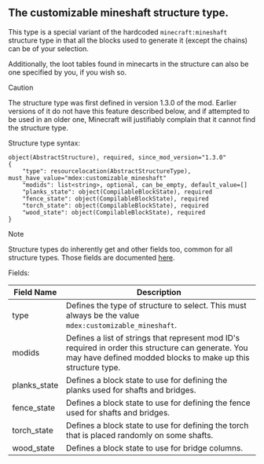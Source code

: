 

## The customizable mineshaft structure type.

This type is a special variant of the hardcoded `minecraft:mineshaft` 
structure type in that all the blocks used to generate it (except the chains) can be of your selection.

Additionally, the loot tables found in minecarts in the structure can also be one specified by you,
if you wish so.

> [!CAUTION]
The structure type was first defined in version 1.3.0 of the mod. Earlier versions of it do not have this feature described below,
and if attempted to be used in an older one, Minecraft will justifiably complain that it cannot find the structure type. 

Structure type syntax:

~~~
object(AbstractStructure), required, since_mod_version="1.3.0"
{
    "type": resourcelocation(AbstractStructureType), must_have_value="mdex:customizable_mineshaft"
    "modids": list<string>, optional, can_be_empty, default_value=[]
    "planks_state": object(CompilableBlockState), required
    "fence_state": object(CompilableBlockState), required
    "torch_state": object(CompilableBlockState), required
    "wood_state": object(CompilableBlockState), required
}
~~~

> [!NOTE]
Structure types do inherently get and other fields too, common for all structure types. Those fields are documented [here](https://minecraft.wiki/w/Structure_definition#JSON_format).

Fields:

| Field Name   | Description                                                                                                                                                         |
|--------------|---------------------------------------------------------------------------------------------------------------------------------------------------------------------|
| type         | Defines the type of structure to select. This must always be the value `mdex:customizable_mineshaft`.                                                               |
| modids       | Defines a list of strings that represent mod ID's required in order this structure can generate. You may have defined modded blocks to make up this structure type. |
| planks_state | Defines a block state to use for defining the planks used for shafts and bridges.                                                                                   |
| fence_state  | Defines a block state to use for defining the fence used for shafts and bridges.                                                                                    |
| torch_state  | Defines a block state to use for defining the torch that is placed randomly on some shafts.                                                                         |
| wood_state   | Defines a block state to use for bridge columns.                                                                                                                    |


